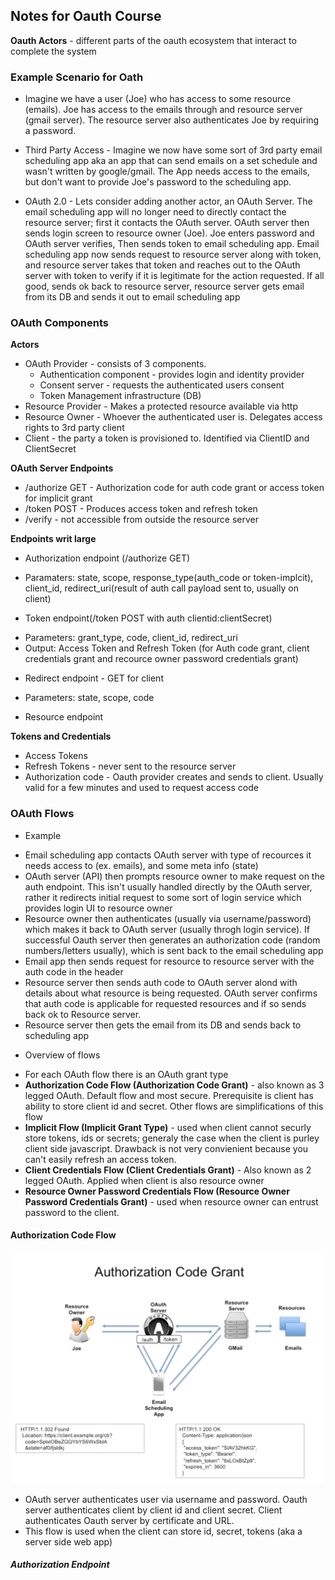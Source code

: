 ## Notes for Oauth Course

**Oauth Actors** - different parts of the oauth ecosystem that interact to complete the system

### Example Scenario for Oath
* Imagine we have a user (Joe) who has access to some resource (emails). Joe has access to the emails through and resource server (gmail server). The resource server also authenticates Joe by requiring a password. 

* Third Party Access - Imagine we now have some sort of 3rd party email scheduling app aka an app that can send emails on a set schedule and wasn't written by google/gmail.  The App needs access to the emails, but don't want to provide Joe's password to the scheduling app.

* OAuth 2.0 - Lets consider adding another actor, an OAuth Server. The email scheduling app will no longer need to directly contact the resource server; first it contacts the OAuth server. OAuth server then sends login screen to resource owner (Joe). Joe enters password and OAuth server verifies,  Then sends token to email scheduling app. Email scheduling app now sends request to resource server along with token, and resource server takes that token and reaches out to the OAuth server with token to verify if it is legitimate for the action requested.  If all good, sends ok back to resource server, resource server gets email from its DB and sends it out to email scheduling app

### OAuth Components
**Actors**
* OAuth Provider - consists of 3 components.
  + Authentication component - provides login and identity provider
  + Consent server - requests the authenticated users consent
  + Token Management infrastructure (DB)
* Resource Provider - Makes a protected resource available via http
* Resource Owner - Whoever the authenticated user is. Delegates access rights to 3rd party client
* Client - the party a token is provisioned to. Identified via ClientID and ClientSecret

**OAuth Server Endpoints**
* /authorize GET - Authorization code for auth code grant or access token for implicit grant
* /token POST - Produces access token and refresh token
* /verify - not accessible from outside the resource server

**Endpoints writ large**
* Authorization endpoint (/authorize GET)
 + Paramaters: state, scope, response_type(auth_code or token-implcit), client_id, redirect_uri(result of auth call payload sent to, usually on client)
* Token endpoint(/token POST with auth clientid:clientSecret)
 + Parameters: grant_type, code, client_id, redirect_uri
 + Output: Access Token and Refresh Token (for Auth code grant, client credentials grant and recource owner password credentials grant)
* Redirect endpoint - GET for client
 + Parameters: state, scope, code 
* Resource endpoint

**Tokens and Credentials**
* Access Tokens 
* Refresh Tokens - never sent to the resource server
* Authorization code - Oauth provider creates and sends to client. Usually valid for a few minutes and used to request access code

### OAuth Flows
* Example
 + Email scheduling app contacts OAuth server with type of recources it needs access to (ex. emails), and some meta info (state)
 + OAuth server (API) then prompts resource owner to make request on the auth endpoint. This isn't usually handled directly by the OAuth server, rather it redirects initial request to some sort of login service which provides login UI to resource owner
 + Resource owner then authenticates (usually via username/password) which makes it back to OAuth server (usually throgh login service). If successful Oauth server then generates an authorization code (random numbers/letters usually), which is sent back to the email scheduling app
 + Email app then sends request for resource to resource server with the auth code in the header
 + Resource server then sends auth code to OAuth server alond with details about what resource is being requested. OAuth server confirms that auth code is applicable for requested resources and if so sends back ok to Resource server.
 + Resource server then gets the email from its DB and sends back to scheduling app

* Overview of flows
 + For each OAuth flow there is an OAuth grant type
 + **Authorization Code Flow (Authorization Code Grant)** - also known as 3 legged OAuth. Default flow and most secure. Prerequisite is client has ability to store client id and secret. Other flows are simplifications of this flow
 + **Implicit Flow (Implicit Grant Type)** - used when client cannot securly store tokens, ids or secrets; generaly the case when the client is purley client side javascript. Drawback is not very convienient because you can't easily refresh an access token. 
 + **Client Credentials Flow (Client Credentials Grant)** - Also known as 2 legged OAuth. Applied when client is also resource owner
 + **Resource Owner Password Credentials Flow (Resource Owner Password Credentials Grant)** - used when resource owner can entrust password to the client.

#### Authorization Code Flow
![Auth Code Flow](./Images/auth_code_flow.png)
* OAuth server authenticates user via username and password. Oauth server authenticates client by client id and client secret. Client authenticates Oauth server by certificate and URL.
* This flow is used when the client can store id, secret, tokens (aka a server side web app)
##### Authorization Endpoint
